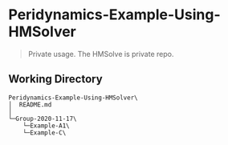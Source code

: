 # Peridynamics-Example-Using-HMSolver

> Private usage. The HMSolve is private repo.

## Working Directory

```plain
Peridynamics-Example-Using-HMSolver\
│  README.md
│
└─Group-2020-11-17\
    └─Example-A1\
    └─Example-C\
```
